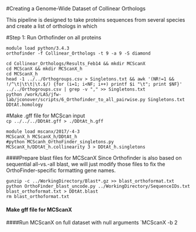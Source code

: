 #Creating a Genome-Wide Dataset of Collinear Orthologs

This pipeline is designed to take proteins sequences from several species and create a list of orthologs in which 

#Step 1: Run Orthofinder on all proteins



```
module load python/3.4.3 
orthofinder -f Collinear_Orthologs -t 9 -a 9 -S diamond
```

```
cd Collinear_Orthologs/Results_Feb14 && mkdir MCScanX
cd MCScanX && mkdir MCScanX_h
cd MCScanX_h
head -1 ../../Orthogroups.csv > Singletons.txt && awk '(NR!=1 && !/^\t|\t\t|\t.$/) {for (i=1; i<NF; i++) printf $i "\t"; print $NF}' ../../Orthogroups.csv | grep -v "," >> Singletons.txt
python /work/LAS/jfw-lab/jconover/scripts/6_Orthofinder_to_all_pairwise.py Singletons.txt DDtAt.homology
```


\#Make .gff file for MCScan input    
`cp ../../../DDtAt.gff > ./DDtAt_h.gff`

```
module load mscanx/2017/-4-3
MCScanX_h MCScanX_h/DDtAt_h
#python MCScanh_OrthoFinder_singletons.py MCScanX_h/DDtAt_h.collinearity 3 > DDtAt_h.singletons
```
####Prepare blast files for MCScanX
Since Orthofinder is also based on sequential all-vs.-all blast, we will just modify those files to fix the OrthoFinder-specific formatting gene names.    

```    
gunzip -c ../WorkingDirectory/Blast*.gz >> blast_orthoformat.txt
python OrthoFinder_blast_uncode.py ../WorkingDirectory/SequenceIDs.txt blast_orthoformat.txt > DDtAt.blast  
rm blast_orthoformat.txt  
```

#### Make gff file for MCScanX

####Run MCScanX on full dataset with null arguments
`MCScanX -b 2